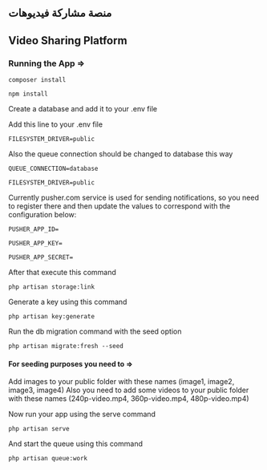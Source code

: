 ## منصة مشاركة فيديوهات  
## Video Sharing Platform

### Running the App =>

`composer install`

`npm install`
 
Create a database and add it to your .env file

Add this line to your .env file

`FILESYSTEM_DRIVER=public`


Also the queue connection should be changed to database this way

`QUEUE_CONNECTION=database`

`FILESYSTEM_DRIVER=public`

Currently pusher.com service is used for sending notifications, so you need to register there and then
update the values to correspond with the configuration below:

`PUSHER_APP_ID=`

`PUSHER_APP_KEY=` 

`PUSHER_APP_SECRET=`

After that execute this command

`php artisan storage:link`

Generate a key using this command

`php artisan key:generate`

Run the db migration command with the seed option

`php artisan migrate:fresh --seed`

#### For seeding purposes you need to =>
Add images to your public folder with these names (image1, image2, image3, image4)
Also you need to add some videos to your public folder with these names (240p-video.mp4, 360p-video.mp4, 480p-video.mp4)

Now run your app using the serve command

`php artisan serve`

And start the queue using this command

`php artisan queue:work`
